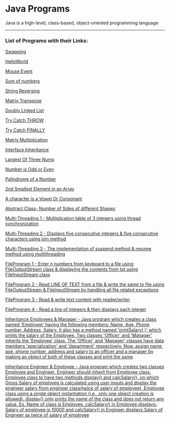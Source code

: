 # Java Programs

Java is a high-level, class-based, object-oriented programming language

---
### List of Programs with their Links:

[Swapping](https://github.com/004Ajay/Java/blob/main/swapping.java)

[HelloWorld](https://github.com/004Ajay/Java/blob/main/HelloWorld.java)

[Mouse Event](https://github.com/004Ajay/Java/blob/main/To%20complete/MouseEvent.java)

[Sum of numbers](https://github.com/004Ajay/Java/blob/main/Sum.java)

[String Reversing ](https://github.com/004Ajay/Java/blob/main/StringRev.java)

[Matrix Transpose](https://github.com/004Ajay/Java/blob/main/MatrixTranspose.java)

[Doubly Linked List](https://github.com/004Ajay/Java/blob/main/To%20complete/DoublyLinkedList.java)

[Try Catch THROW](https://github.com/004Ajay/Java/blob/main/TryCatchTHROW.java)

[Try Catch FINALLY](https://github.com/004Ajay/Java/blob/main/TryCatchFINALLY.java)

[Matrix Multiplication](https://github.com/004Ajay/Java/blob/main/MatMultiply.java)

[Interface Inheritance](https://github.com/004Ajay/Java/blob/main/InterfaceInheritance.java)

[Largest Of Three Nums](https://github.com/004Ajay/Java/blob/main/LargestOfThreeNums.java)

[Number is Odd or Even ](https://github.com/004Ajay/Java/blob/main/OddEven.java)

[Palindrome of a Number](https://github.com/004Ajay/Java/blob/main/NumPalindrome.java)

[2nd Smallest Element in an Array](https://github.com/004Ajay/Java/blob/main/Array2ndSmallest.java)

[A character is a Vowel Or Consonant](https://github.com/004Ajay/Java/blob/main/VowelsOrConsonants.java)

[Abstract Class- Number of Sides of different Shapes](https://github.com/004Ajay/Java/blob/main/AbstractShapeSides.java)

[Multi-Threading 1 - Multiplication table of 3 integers using thread synchronization](https://github.com/004Ajay/Java/blob/main/MultiThread1.java)

[Multi-Threading 2 -  Displays five consecutive integers & five consecutive characters using join method](https://github.com/004Ajay/Java/blob/main/To%20complete/MultiThread2.java)

[Multi-Threading 3 - The implementation of suspend method & resume method using multithreading](https://github.com/004Ajay/Java/blob/main/To%20complete/MultiThread3.java)

[FileProgram 1 - Enter n numbers from keyboard to a file using FileOutputStream class & displaying the contents from txt using FileInputStream class](https://github.com/004Ajay/Java/blob/main/FileProgram1.java)

[FileProgram 2 - Read LINE OF TEXT from a file & write the same to file using FileOutputStream & FileInputStream by handling all file related exceptions](https://github.com/004Ajay/Java/blob/main/FileProgram2.java)

[FileProgram 3 - Read & write text content with reader/writer](https://github.com/004Ajay/Java/blob/main/FileProgram3.java)

[FileProgram 4 - Read a line of integers & then displays each integer](https://github.com/004Ajay/Java/blob/main/FileProgram4.java)

[Inheritance Employees & Manager - Java program which creates a class named 'Employee' having the following members: Name, Age, Phone number, Address, Salary. It also has a method named 'printSalary( )' which prints the salary of the Employee. Two classes 'Officer' and 'Manager' inherits the 'Employee' class. The 'Officer' and 'Manager' classes have data members 'specialization' and 'department' respectively. Now, assign name, age, phone number, address and salary to an officer and a manager by making an object of both of these classes and print the same](https://github.com/004Ajay/Java/blob/main/Employees.java)

[Inheritance Engineer & Employee - Java program which creates two classes Employee and Engineer. Engineer should inherit from Employee class. Employee class to have two methods display() and calcSalary(), on which Gross Salary of employee is calculated using user inputs and display the engineer salary from engineer class(twice of salary of employee), Employee class using a single object instantiation (i.e., only one object creation is allowed). display() only prints the name of the class and does not return any value. Ex. Name of class is Employee. calcSalary() in Employee displays- Salary of employee is 10000 and calcSalary() in Engineer displays Salary of Engineer as twice of salary of employee](https://github.com/004Ajay/Java/blob/main/EngineerEmployee.java)
